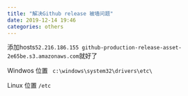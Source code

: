```yaml
---
title: "解决Github release 被墙问题"
date: 2019-12-14 19:46
categories: others
---
```


添加hosts`52.216.186.155 github-production-release-asset-2e65be.s3.amazonaws.com`就好了

Windwos 位置 ` c:\windows\system32\drivers\etc\`

Linux 位置 `/etc`



